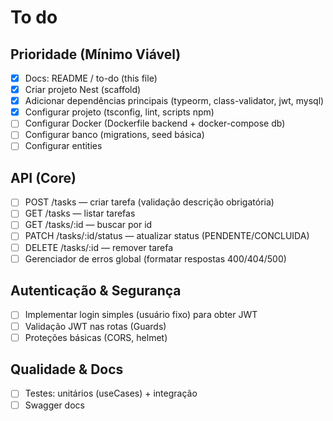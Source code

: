 # To do

## Prioridade (Mínimo Viável)

- [x] Docs: README / to-do (this file)
- [x] Criar projeto Nest (scaffold)
- [x] Adicionar dependências principais (typeorm, class-validator, jwt, mysql)
- [x] Configurar projeto (tsconfig, lint, scripts npm)
- [ ] Configurar Docker (Dockerfile backend + docker-compose db)
- [ ] Configurar banco (migrations, seed básica)
- [ ] Configurar entities

## API (Core)

- [ ] POST /tasks — criar tarefa (validação descrição obrigatória)
- [ ] GET /tasks — listar tarefas
- [ ] GET /tasks/:id — buscar por id
- [ ] PATCH /tasks/:id/status — atualizar status (PENDENTE/CONCLUIDA)
- [ ] DELETE /tasks/:id — remover tarefa
- [ ] Gerenciador de erros global (formatar respostas 400/404/500)

## Autenticação & Segurança

- [ ] Implementar login simples (usuário fixo) para obter JWT
- [ ] Validação JWT nas rotas (Guards)
- [ ] Proteções básicas (CORS, helmet)

## Qualidade & Docs

- [ ] Testes: unitários (useCases) + integração
- [ ] Swagger docs

